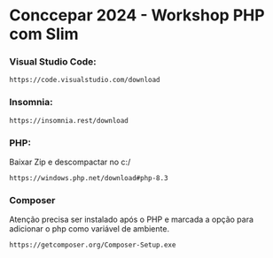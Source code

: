 # Conccepar 2024 - Workshop PHP com Slim

### Visual Studio Code:  
```
https://code.visualstudio.com/download
```

### Insomnia:  
```
https://insomnia.rest/download
```

### PHP:
Baixar Zip e descompactar no c:/
```
https://windows.php.net/download#php-8.3 
```

### Composer
Atenção precisa ser instalado após o PHP e marcada a opção para adicionar o php como variável de ambiente.
``` 
https://getcomposer.org/Composer-Setup.exe 
```
